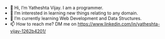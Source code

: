 - 👋 Hi, I’m Yatheshta Vijay. I am a programmer.
- 👀 I’m interested in learning new things relating to any domain.
- 🌱 I’m currently learning Web Development and Data Structures.
- 📫 How to reach me? DM me on https://www.linkedin.com/in/yatheshta-vijay-1262b4201/ 

<!---
Yatheshta/Yatheshta is a ✨ special ✨ repository because its `README.md` (this file) appears on your GitHub profile.
You can click the Preview link to take a look at your changes.
--->
